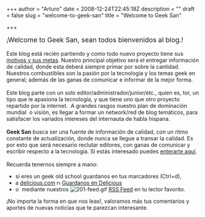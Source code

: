 +++
author = "Arturo"
date = 2008-12-24T22:45:18Z
description = ""
draft = false
slug = "welcome-to-geek-san"
title = "Welcome to Geek San"

+++

¡<font style="font-size: 1.25em;">Welcome to Geek San, sean todos bienvenidos al blog.!</font><br /><br />Este blog está recién partiendo y como todo nuevo proyecto tiene sus <a href="http://geeksan.com/wp-content/uploads/import/">motivos y sus metas</a>. Nuestro principal objetivo será el entregar información de calidad, donde esta deberá siempre primar por sobre la cantidad. Nuestros combustibles son la pasión por la tecnología y los temas geek en general; además de las ganas de comunicar e informar de la mejor forma.<br /><br />Este blog parte con un solo editor/administrador/junior/etc., quien es, tor, un tipo que le apasiona la tecnología, y que tiene uno que otro proyecto repartido por la internet.&nbsp; A grandes rasgos nuestro plan de dominación mundial&nbsp; o visión, es llegar a formar un network/red de blog temáticos, para satisfacer los variados intereses del internauta de habla hispana.<br /><br /><b>Geek San</b> busca ser una fuente de información de calidad, con un ritmo constante de actualización, donde nunca se llegue a transar la calidad. Es por esto que será necesario reclutar editores, con ganas de comunicar y escribir respecto a la tecnología. Si estás interesado puedes <a href="http://geeksan.com/wp-content/uploads/import/">enterarte aquí</a>.<br /><br />Recuerda tenernos siempre a mano: <br /><ul><li>si eres un geek old school guardanos en tus marcadores (Ctrl+d), </li><li>a <a href="http://geek.cl/wp-content/uploads/2008/12/delicious.com">delicious.com</a> <img src="http://static.delicious.com/img/delicious.small.gif" alt="Delicious" width="10" height="10" /> <a href="http://geek.cl/wp-content/uploads/2008/12/save" onclick="window.open('http://delicious.com/save?v=5&amp;noui&amp;jump=close&amp;url='+encodeURIComponent(location.href)+'&amp;title='+encodeURIComponent(document.title), 'delicious','toolbar=no,width=550,height=550'); return false;">Guardanos en Delicious</a></li><li>o&nbsp; mediante nuestros <img src="http://geeksan.com/wp-content/uploads/import/201-feed.gif" alt="201-feed.gif" /> <a href="http://geeksan.com/wp-content/uploads/import/">RSS Feed</a> en tu lector favorito. </li></ul> ¡No importa la forma en que nos leas!, valoramos más tus comentarios y aportes de nuevas noticias que te parezcan interesante.<br />&nbsp;<br />